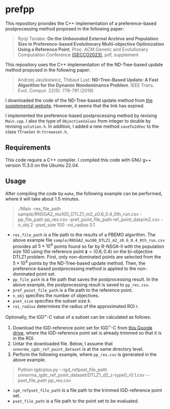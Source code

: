 # prefpp

This repository provides the C++ implementation of a preference-based postprocessing method proposed in the following paper:

> Ryoji Tanabe: **On the Unbounded External Archive and Population Size in Preference-based Evolutionary Multi-objective Optimization Using a Reference Point**, Proc. ACM Genetic and Evolutionary Computation Conference [(GECCO2023)](https://gecco-2023.sigevo.org), pdf, supplement

This repository uses the C++ implementation of the ND-Tree-based update method proposed in the following paper:

> Andrzej Jaszkiewicz, Thibaut Lust: **ND-Tree-Based Update: A Fast Algorithm for the Dynamic Nondominance Problem**. IEEE Trans. Evol. Comput. 22(5): 778-791 (2018)

I downloaded the code of the ND-Tree-based update method from [the supplemental website](https://sites.google.com/site/ndtreebasedupdate/). However, it seems that the link has expired.

I implemented the preference-based postprocessing method by revising ``Main.cpp``. I also the type of ``ObjectiveValues`` from integer to double by revising ``solution.h``. In addition, I added a new method ``saveTo2dVec`` to the class ``TTreeSet`` in ``ttreeeset.h``.

## Requirements

This code require a C++ compiler. I compiled this code with GNU g++ version 11.3.0 on the Ubuntu 22.04.

## Usage

After compiling the code by ``make``, the following example can be performed, where it will take about 1.5 minutes.

> ./Main -res_file_path sample/RNSGA2_mu100_DTLZ1_m2_z0.6_0.4_0th_run.csv -pp_file_path pp_res.csv -pref_point_file_path ref_point_data/m2.csv -n_obj 2 -pset_size 100 -roi_radius 0.1

- ``res_file_path`` is a file path to the results of a PBEMO algorithm. The above example file ``sample/RNSGA2_mu100_DTLZ1_m2_z0.6_0.4_0th_run.csv`` provides all $5 \times 10^4$ points found so far by R-NSGA-II with the population size 100 using the reference point $\mathbf{z}=(0.6, 0.4)$ on the bi-objective DTLZ1 problem. First, only non-dominated points are selected from the $5 \times 10^4$ points by the ND-Tree-based update method. Then, the preference-based postprocessing method is applied to the non-dominated point set.
- ``pp_file_path`` is a file path that saves the postprocessing result. In the above example, the postprocessing result is saved to ``pp_res.csv``.
- ``pref_point_file_path`` is a file path to the reference point. 
- ``n_obj`` specifies the number of objectives.
- ``pset_size`` specifies the subset size $k$.
- ``roi_radius`` determines the radius of the approximated ROI $r$.

Optionally, the IGD$^+$-C value of a subset can be calculated as follows:

1. Download the IGD-reference point set for IGD$^+$-C from [this Google drive](https://drive.google.com/file/d/1meHoFWIzfatfQ6UEzj0mEKDCe9APHEnk/view?usp=share_link), where the IGD-reference point set is already trimmed so that it is in the ROI.
2. Untar the downloaded file. Below, I assume that ``unnorma_igdc_ref_point_dataset`` is at the same directory level.
3. Perform the following example, where ``pp_res.csv`` is generated in the above example.

> Python igdcplus.py --igd_refpset_file_path unnorma_igdc_ref_point_dataset/DTLZ1_d2_z-type0_r0.1.csv --pset_file_path pp_res.csv

- ``igd_refpset_file_path`` is a file path to the trimmed IGD-reference point set.
- ``pset_file_path`` is a file path to the point set to be evaluated.
